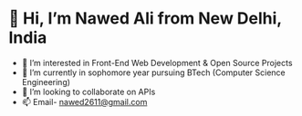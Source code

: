 # 👋 Hi, I’m Nawed Ali from New Delhi, India
- 👀 I’m interested in Front-End Web Development & Open Source Projects
- 🌱 I’m currently in sophomore year pursuing BTech (Computer Science Engineering)
- 💞️ I’m looking to collaborate on APIs
- 📫 Email- nawed2611@gmail.com

<!---
nawed2611/nawed2611 is a ✨ special ✨ repository because its `README.md` (this file) appears on your GitHub profile.
You can click the Preview link to take a look at your changes.
--->
